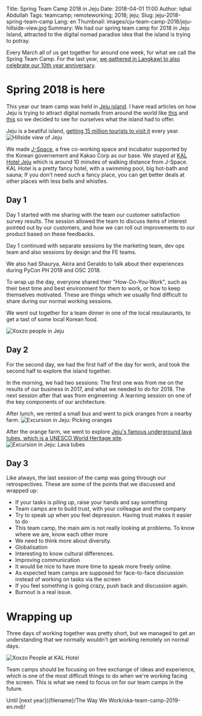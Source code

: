 Title: Spring Team Camp 2018 in Jeju
Date: 2018-04-01 11:00
Author: Iqbal Abdullah
Tags: teamcamp; remoteworking; 2018; jeju;
Slug: jeju-2018-spring-team-camp
Lang: en
Thumbnail: images/cju-team-camp-2018/jeju-hillside-view.jpg
Summary: We had our spring team camp for 2018 in Jeju Island, attracted to the digital nomad paradise idea that the island is trying to potray.

Every March all of us get together for around one week, for what we call the
Spring Team Camp. For the last year, [we gathered in Langkawi to also celebrate our
10th year anniversary]({filename}/Events/we-are-10-years-old-en.md).

# Spring 2018 is here

This year our team camp was held in [Jeju island](https://en.wikipedia.org/wiki/Jeju_Island). I have read articles
on how Jeju is trying to attract digital nomads from around the world like
[this](https://stephyiu.com/2016/06/02/jeju-island-coworking-guide/) and
[this](https://digitalnomad.blog/jeju-island-south-korea/) so we decided to see
for ourselves what the island had to offer.

Jeju is a beatiful island, [getting 15 million tourists to visit it](https://en.yna.co.kr/view/AEN20191202007100315) every year.
![Hillside view of Jeju]({filename}/images/cju-team-camp-2018/jeju-hillside-view.jpg)

We made [J-Space](https://www.coworker.com/south-korea/jeju-city/j-space), a free co-working
space and incubator supported by the Korean governement and Kakao Corp as our base.
We stayed at [KAL Hotel Jeju](http://www.kalhotel.co.kr/en/jeju/About/Introduce.aspx) which is
around 10 minutes of walking distance from J-Space. KAL Hotel is a pretty fancy
hotel, with a swimming pool, big hot-bath and sauna; If you don't need such a fancy place, you can get better deals at other
places with less bells and whistles.

## Day 1

Day 1 started with me sharing with the team our customer satisfaction survey
results. The session allowed the team to discuss items of interest pointed out
by our customers, and how we can roll out improvements to our product based on
these feedbacks.

Day 1 continued with separate sessions by the marketing team, dev ops team and
also sessions by design and the FE teams.

We also had Shaurya, Akira and Geraldo to talk about their
experiences during PyCon PH 2018 and OSC 2018.

To wrap up the day, everyone shared their "How-Do-You-Work", such as their best
time and best environment for them to work, or how to keep themselves motivated.
These are things which we usually find difficult to share during our normal
working sessions.

We went out together for a team dinner in one of the local resutaurants, to get
a tast of some local Korean food.

![Xoxzo people in Jeju]({filename}/images/cju-team-camp-2018/team-collage-jeju.jpg)

## Day 2

For the second day, we had the first half of the day for work, and took the
second half to explore the island together.

In the morning, we had two sessions: The first one was from me on the results of
our business in 2017, and what we needed to do for 2018. The next session after
that was from engineering: A learning session on one of the key components of
our architecture.

After lunch, we rented a small bus and went to pick oranges from a nearby farm.
![Excursion in Jeju: Picking oranges]({filename}/images/cju-team-camp-2018/excursion-oranges-jeju.jpg)

After the orange farm, we went to explore [Jeju's famous underground lava tubes,
which is a UNESCO World Heritage site](https://whc.unesco.org/en/list/1264/).
![Excursion in Jeju: Lava tubes]({filename}/images/cju-team-camp-2018/excursion-caves-jeju.jpg)

## Day 3

Like always, the last session of the camp was going through our retrospectives.
These are some of the points that we discussed and wrapped up:

- If your tasks is piling up, raise your hands and say something
- Team camps are to build trust, with your colleague and the company
- Try to speak up when you feel depression. Having trust makes it easier to do
- This team camp, the main aim is not really looking at problems. To know where we are, know each other more
- We need to think more about diversity.
- Globalisation
- Interesting to know cultural differences.
- Improving communication
- It would be nice to have more time to speak more freely online.
- As expected team camps are supposed for face-to-face discussion instead of working on tasks via the screen
- If you feel something is going crazy, push back and discussion again.
- Burnout is a real issue.

# Wrapping up

Three days of working together was pretty short, but we managed to get
an understanding that we normally wouldn't get working remotely on normal days.

![Xoxzo People at KAL Hotel]({filename}/images/cju-team-camp-2018/everyone-kal-hotel.jpg)

Team camps should be focusing on free exchange of ideas and experience, which is one
of the most difficult things to do when we're working facing the screen. This is
what we need to focus on for our team camps in the future.

Until [next year]({filename}/The Way We Work/oka-team-camp-2019-en.md)!
